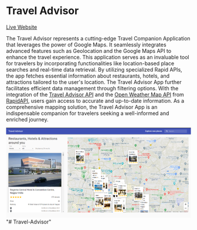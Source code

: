 Travel Advisor  
==============  

[Live Website](https://utkarsh-travel-advisor.netlify.app/)

The Travel Advisor represents a cutting-edge Travel Companion Application that leverages the power of Google Maps. It seamlessly integrates advanced features such as Geolocation and the Google Maps API to enhance the travel experience. This application serves as an invaluable tool for travelers by incorporating functionalities like location-based place searches and real-time data retrieval. By utilizing specialized Rapid APIs, the app fetches essential information about restaurants, hotels, and attractions tailored to the user's location. The Travel Advisor App further facilitates efficient data management through filtering options. With the integration of the [Travel Advisor API](https://rapidapi.com/apidojo/api/travel-advisor/) and the [Open Weather Map API](https://rapidapi.com/community/api/open-weather-map/) from [RapidAPI](https://rapidapi.com/hub), users gain access to accurate and up-to-date information. As a comprehensive mapping solution, the Travel Advisor App is an indispensable companion for travelers seeking a well-informed and enriched journey.

![Main Page](./public/MainPage.png)"# Travel-Advisor" 
